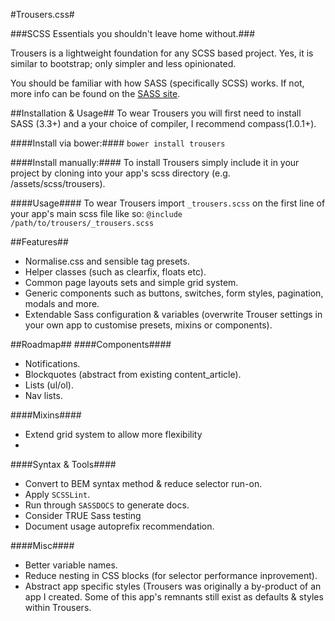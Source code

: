 #Trousers.css#

###SCSS Essentials you shouldn't leave home without.###

Trousers is a lightweight foundation for any SCSS based project. Yes, it is similar to bootstrap; only simpler and less opinionated.

You should be familiar with how SASS (specifically SCSS) works. If not, more info can be found on the [SASS site](http://sass-lang.com/).

##Installation & Usage##
To wear Trousers you will first need to install SASS (3.3+) and a your choice of compiler, I recommend compass(1.0.1+).

####Install via bower:####
`bower install trousers`

####Install manually:####
To install Trousers simply include it in your project by cloning into your app's scss directory (e.g. /assets/scss/trousers).

####Usage####
To wear Trousers import `_trousers.scss` on the first line of your app's main scss file like so:
`@include /path/to/trousers/_trousers.scss`

##Features##
- Normalise.css and sensible tag presets.
- Helper classes (such as clearfix, floats etc).
- Common page layouts sets and simple grid system.
- Generic components such as buttons, switches, form styles, pagination, modals and more.
- Extendable Sass configuration & variables (overwrite Trouser settings in your own app to customise presets, mixins or components).

##Roadmap##
####Components####
- Notifications.
- Blockquotes (abstract from existing content_article).
- Lists (ul/ol).
- Nav lists.

####Mixins####
- Extend grid system to allow more flexibility
- 

####Syntax & Tools####
- Convert to BEM syntax method & reduce selector run-on.
- Apply `SCSSLint`.
- Run through `SASSDOCS` to generate docs.
- Consider TRUE Sass testing
- Document usage autoprefix recommendation.

####Misc####
- Better variable names.
- Reduce nesting in CSS blocks (for selector performance inprovement).
- Abstract app specific styles (Trousers was originally a by-product of an app I created. Some of this app's remnants still exist as defaults & styles within Trousers.
